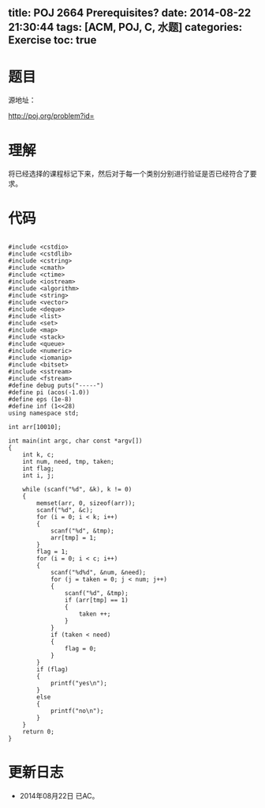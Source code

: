 title: POJ 2664 Prerequisites?
date: 2014-08-22 21:30:44
tags: [ACM, POJ, C, 水题]
categories: Exercise
toc: true
---
# 题目
源地址：

http://poj.org/problem?id=

# 理解
将已经选择的课程标记下来，然后对于每一个类别分别进行验证是否已经符合了要求。

<!-- more -->

# 代码

```

#include <cstdio>
#include <cstdlib>
#include <cstring>
#include <cmath>
#include <ctime>
#include <iostream>
#include <algorithm>
#include <string>
#include <vector>
#include <deque>
#include <list>
#include <set>
#include <map>
#include <stack>
#include <queue>
#include <numeric>
#include <iomanip>
#include <bitset>
#include <sstream>
#include <fstream>
#define debug puts("-----")
#define pi (acos(-1.0))
#define eps (1e-8)
#define inf (1<<28)
using namespace std;

int arr[10010];

int main(int argc, char const *argv[])
{
    int k, c;
    int num, need, tmp, taken;
    int flag;
    int i, j;

    while (scanf("%d", &k), k != 0)
    {
        memset(arr, 0, sizeof(arr));
        scanf("%d", &c);
        for (i = 0; i < k; i++)
        {
            scanf("%d", &tmp);
            arr[tmp] = 1;
        }
        flag = 1;
        for (i = 0; i < c; i++)
        {
            scanf("%d%d", &num, &need);
            for (j = taken = 0; j < num; j++)
            {
                scanf("%d", &tmp);
                if (arr[tmp] == 1)
                {
                    taken ++;
                }
            }
            if (taken < need)
            {
                flag = 0;
            }
        }
        if (flag)
        {
            printf("yes\n");
        }
        else
        {
            printf("no\n");
        }
    }
    return 0;
}

```

# 更新日志
- 2014年08月22日 已AC。